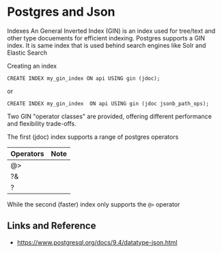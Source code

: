 
# Postgres and Json


Indexes
An General Inverted Index (GIN)  is an index used for tree/text and other type docuements for efficient indexing.  Postgres supports a GIN index. It is same index that is used behind search engines like Solr and Elastic Search

Creating an index 

    CREATE INDEX my_gin_index ON api USING gin (jdoc);
or 

    CREATE INDEX my_gin_index  ON api USING gin (jdoc jsonb_path_ops);


 Two GIN  "operator classes"  are provided, offering different performance and flexibility trade-offs.

The first (jdoc) index supports a range of postgres operators 

| Operators |  Note|  
|--|--|
| @> |  |
|  ?&  | | 
| ? | | 

While the second (faster) index only supports the `@>` operator 


## Links and Reference
 * https://www.postgresql.org/docs/9.4/datatype-json.html
<!--stackedit_data:
eyJoaXN0b3J5IjpbLTEzODE3NjM4MzIsMTI4ODc2MTczNywxND
I0NTk0MDQyLC05NjY5MjE1ODddfQ==
-->